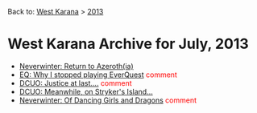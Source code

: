 Back to: [West Karana](/posts/westkarana.md) > [2013](/posts/2013/westkarana.md)
# West Karana Archive for July, 2013

* [Neverwinter: Return to Azeroth(ia)](10937.md) <span style="color:red;"></span>
* [EQ: Why I stopped playing EverQuest](10943.md) <span style="color:red;">comment</span>
* [DCUO: Justice at last....](10948.md) <span style="color:red;">comment</span>
* [DCUO: Meanwhile, on Stryker's Island...](10958.md) <span style="color:red;"></span>
* [Neverwinter: Of Dancing Girls and Dragons](10963.md) <span style="color:red;">comment</span>
